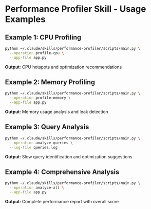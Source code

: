 # Performance Profiler Skill - Usage Examples

## Example 1: CPU Profiling

```bash
python ~/.claude/skills/performance-profiler/scripts/main.py \
  --operation profile-cpu \
  --app-file app.py
```

**Output:** CPU hotspots and optimization recommendations

## Example 2: Memory Profiling

```bash
python ~/.claude/skills/performance-profiler/scripts/main.py \
  --operation profile-memory \
  --app-file app.py
```

**Output:** Memory usage analysis and leak detection

## Example 3: Query Analysis

```bash
python ~/.claude/skills/performance-profiler/scripts/main.py \
  --operation analyze-queries \
  --log-file queries.log
```

**Output:** Slow query identification and optimization suggestions

## Example 4: Comprehensive Analysis

```bash
python ~/.claude/skills/performance-profiler/scripts/main.py \
  --operation analyze-all \
  --app-file app.py
```

**Output:** Complete performance report with overall score

